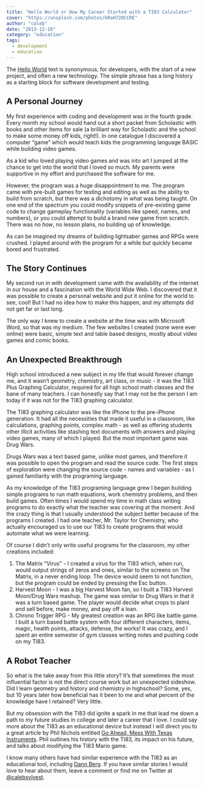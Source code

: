 ```yaml
---
title: "Hello World or How My Career Started with a TI83 Calculator"
cover: "https://unsplash.com/photos/kRaH720CCRE"
author: "caleb"
date: "2013-12-10"
category: "education"
tags:
  - development
  - education
---
```


The [Hello World](http://en.wikipedia.org/wiki/Hello_world_program) text is synonymous, for developers, with the start of a new project, and often a new technology. The simple phrase has a long history as a starting block for software development and testing.

## A Personal Journey

My first experience with coding and development was in the fourth grade. Every month my school would hand out a short packet from Scholastic with books and other items for sale (a brilliant way for Scholastic and the school to make some money off kids, right!). In one catalogue I discovered a computer “game” which would teach kids the programming language BASIC while building video games.

As a kid who loved playing video games and was into art I jumped at the chance to get into the world that I loved so much. My parents were supportive in my effort and purchased the software for me.

However, the program was a huge disappointment to me. The program came with pre-built games for testing and editing as well as the ability to build from scratch, but there was a dichotomy in what was being taught. On one end of the spectrum you could modify snippets of pre-existing game code to change gameplay functionality (variables like speed, names, and numbers), or you could attempt to build a brand new game from scratch. There was no <em>how</em>, no lesson plans, no building up of knowledge.

As can be imagined my dreams of building lightsaber games and RPGs were crushed. I played around with the program for a while but quickly became bored and frustrated.

## The Story Continues

My second run in with development came with the availability of the internet in our house and a fascination with the World Wide Web. I discovered that it was possible to create a personal website and put it online for the world to see, cool! But I had no idea how to make this happen, and my attempts did not get far or last long.

The only way I knew to create a website at the time was with Microsoft Word, so that was my medium. The few websites I created (none were ever online) were basic, simple text and table based designs, mostly about video games and comic books.

## An Unexpected Breakthrough

High school introduced a new subject in my life that would forever change me, and it wasn’t geometry, chemistry, art class, or music - it was the TI83 Plus Graphing Calculator, required for all high school math classes and the bane of many teachers. I can honestly say that I may not be the person I am today if it was not for the TI83 graphing calculator.

The TI83 graphing calculator was like the iPhone to the pre-iPhone generation. It had all the necessities that made it useful in a classroom, like calculations, graphing points, complex math - as well as offering students other illicit activities like stashing text documents with answers and playing video games, many of which I played. But the most important game was Drug Wars.

Drugs Wars was a text based game, unlike most games, and therefore it was possible to open the program and read the source code. The first steps of exploration were changing the source code - names and variables - as I gained familiarity with the programing language.

As my knowledge of the TI83 programing language grew I began building simple programs to run math equations, work chemistry problems, and then build games. Often times I would spend my time in math class writing programs to do exactly what the teacher was covering at the moment. And the crazy thing is that I usually understood the subject better because of the programs I created. I had one teacher, Mr. Taylor for Chemistry, who actually encouraged us to use our TI83 to create programs that would automate what we were learning.

Of course I didn’t only write useful programs for the classroom, my other creations included:

1. The Matrix "Virus" - I created a *virus* for the TI83 which, when run, would output strings of zeros and ones, similar to the screens on The Matrix, in a never ending loop. The device would seem to not function, but the program could be ended by pressing the Esc button.
1. Harvest Moon - I was a big Harvest Moon fan, so I built a TI83 Harvest Moon/Drug Wars mashup. The game was similar to Drug Wars in that it was a turn based game. The player would decide what crops to plant and sell before, make money, and pay off a loan.
1. Chrono Trigger RPG - My greatest creation was an RPG like battle game. I built a turn based battle system with four different characters, items, magic, health points, attacks, defense, the works! It was crazy, and I spent an entire semester of gym classes writing notes and pushing code on my TI83.

## A Robot Teacher

So what is the take away from this little story? It’s that sometimes the most influential factor is not the direct course work but an unexpected sideshow. Did I learn geometry and history and chemistry in highschool? Some, yes, but 10 years later how beneficial has it been to me and what percent of the knowledge have I retained? Very little.

But my obsession with the TI83 did ignite a spark in me that lead me down a path to my future studies in college and later a career that I love. I could say more about the TI83 as an educational device but instead I will direct you to a great article by Phil Nichols entitled [Go Ahead, Mess With Texas Instruments](http://www.theatlantic.com/technology/archive/2013/08/go-ahead-mess-with-texas-instruments/278899/). Phil outlines his history with the TI83, its impact on his future, and talks about modifying the TI83 Mario game.

I know many others have had similar experience with the TI83 as an educational tool, including [Dann Berg](http://www.iamdann.com/2012/09/13/writing-my-first-code-and-mastering-the-ti-83-plus-graphing-calculator). If you have similar stories I would love to hear about them, leave a comment or find me on Twitter at [@calebsylvest](https://twitter.com/calebsylvest).
